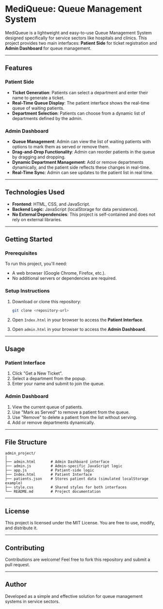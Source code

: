 # MediQueue: Queue Management System

MediQueue is a lightweight and easy-to-use Queue Management System designed specifically for service sectors like hospitals and clinics. This project provides two main interfaces: **Patient Side** for ticket registration and **Admin Dashboard** for queue management.

---

## Features

### Patient Side
- **Ticket Generation**: Patients can select a department and enter their name to generate a ticket.
- **Real-Time Queue Display**: The patient interface shows the real-time queue of waiting patients.
- **Department Selection**: Patients can choose from a dynamic list of departments defined by the admin.

### Admin Dashboard
- **Queue Management**: Admin can view the list of waiting patients with options to mark them as served or remove them.
- **Drag-and-Drop Functionality**: Admin can reorder patients in the queue by dragging and dropping.
- **Dynamic Department Management**: Add or remove departments dynamically, and the patient side reflects these changes in real-time.
- **Real-Time Sync**: Admin can see updates to the patient list in real time.

---

## Technologies Used

- **Frontend**: HTML, CSS, and JavaScript.
- **Backend Logic**: JavaScript (localStorage for data persistence).
- **No External Dependencies**: This project is self-contained and does not rely on external libraries.

---

## Getting Started

### Prerequisites
To run this project, you'll need:
- A web browser (Google Chrome, Firefox, etc.).
- No additional servers or dependencies are required.

### Setup Instructions
1. Download or clone this repository:
   ```bash
   git clone <repository-url>
   ```

2. Open `Index.html` in your browser to access the **Patient Interface**.

3. Open `admin.html` in your browser to access the **Admin Dashboard**.

---

## Usage

### Patient Interface
1. Click "Get a New Ticket".
2. Select a department from the popup.
3. Enter your name and submit to join the queue.

### Admin Dashboard
1. View the current queue of patients.
2. Use "Mark as Served" to remove a patient from the queue.
3. Use "Remove" to delete a patient from the list without serving.
4. Add or remove departments dynamically.

---

## File Structure

```plaintext
admin_project/
│
├── admin.html       # Admin Dashboard interface
├── admin.js         # Admin-specific JavaScript logic
├── app.js           # Patient-side logic
├── Index.html       # Patient Interface
├── patients.json    # Stores patient data (simulated localStorage example)
├── style.css        # Shared styles for both interfaces
└── README.md        # Project documentation
```

---

## License

This project is licensed under the MIT License. You are free to use, modify, and distribute it.

---

## Contributing

Contributions are welcome! Feel free to fork this repository and submit a pull request.

---

## Author

Developed as a simple and effective solution for queue management systems in service sectors.

